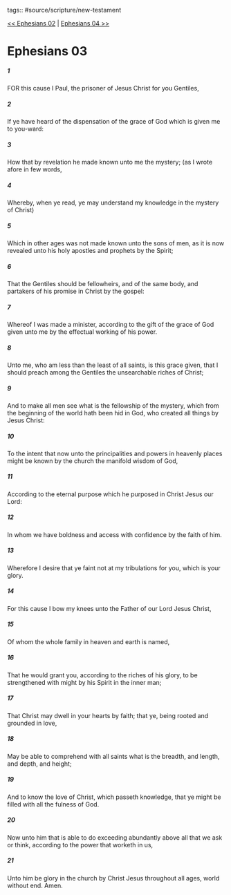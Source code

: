 tags:: #source/scripture/new-testament

[<< Ephesians 02](/new-testament/10_Ephesians/Ephesians_02.md) | [Ephesians 04 >>](/new-testament/10_Ephesians/Ephesians_04.md)

# Ephesians 03

##### 1

FOR this cause I Paul, the prisoner of Jesus Christ for you Gentiles,

##### 2

If ye have heard of the dispensation of the grace of God which is given me to you-ward:

##### 3

How that by revelation he made known unto me the mystery; (as I wrote afore in few words,

##### 4

Whereby, when ye read, ye may understand my knowledge in the mystery of Christ)

##### 5

Which in other ages was not made known unto the sons of men, as it is now revealed unto his holy apostles and prophets by the Spirit;

##### 6

That the Gentiles should be fellowheirs, and of the same body, and partakers of his promise in Christ by the gospel:

##### 7

Whereof I was made a minister, according to the gift of the grace of God given unto me by the effectual working of his power.

##### 8

Unto me, who am less than the least of all saints, is this grace given, that I should preach among the Gentiles the unsearchable riches of Christ;

##### 9

And to make all men see what is the fellowship of the mystery, which from the beginning of the world hath been hid in God, who created all things by Jesus Christ:

##### 10

To the intent that now unto the principalities and powers in heavenly places might be known by the church the manifold wisdom of God,

##### 11

According to the eternal purpose which he purposed in Christ Jesus our Lord:

##### 12

In whom we have boldness and access with confidence by the faith of him.

##### 13

Wherefore I desire that ye faint not at my tribulations for you, which is your glory.

##### 14

For this cause I bow my knees unto the Father of our Lord Jesus Christ,

##### 15

Of whom the whole family in heaven and earth is named,

##### 16

That he would grant you, according to the riches of his glory, to be strengthened with might by his Spirit in the inner man;

##### 17

That Christ may dwell in your hearts by faith; that ye, being rooted and grounded in love,

##### 18

May be able to comprehend with all saints what is the breadth, and length, and depth, and height;

##### 19

And to know the love of Christ, which passeth knowledge, that ye might be filled with all the fulness of God.

##### 20

Now unto him that is able to do exceeding abundantly above all that we ask or think, according to the power that worketh in us,

##### 21

Unto him be glory in the church by Christ Jesus throughout all ages, world without end. Amen.
